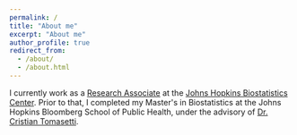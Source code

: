 ```yaml
---
permalink: /
title: "About me"
excerpt: "About me"
author_profile: true
redirect_from: 
  - /about/
  - /about.html
---
```



I currently work as a [Research Associate](https://www.jhsph.edu/faculty/directory/profile/4075/yifan-zhang) at the [Johns Hopkins Biostatistics Center](https://www.jhsph.edu/research/centers-and-institutes/johns-hopkins-biostatistics-center/). Prior to that, I completed my Master's in Biostatistics at the Johns Hopkins Bloomberg School of Public Health, under the advisory of [Dr. Cristian Tomasetti](https://www.cristiantomasetti.com/).
